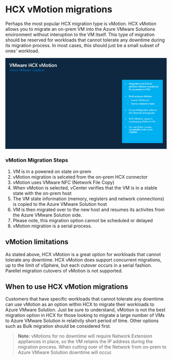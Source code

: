 # HCX vMotion migrations

Perhaps the most popular HCX migration type is vMotion. HCX vMotion allows you to migrate an on-prem VM into the Azure VMware Solutions environment without interuption to the VM itself. This type of migration should be reserved for workloads that cannot tolerate any downtime during its migration process. In most cases, this should just be a small subset of ones' workload. 

![HCX vMotion](../images/hcx-vMotion.gif)

### vMotion Migration Steps
1. VM is in a powered on state on-prem 
2. vMotion migration is selceted from the on-prem HCX connector
3. vMotion uses VMware NFC (Network File Copy)
4. When vMotion is selected, vCenter verifies that the VM is in a stable state with the on-prem host
5. The VM state information (memory, registers and network connections) is copied to the Azure VMware Solution host
6. VM is then migrated over to the new host and resumes its activites from the Azure VMware Solution side. 
7. Please note, this migration option cannot be scheduled or delayed
8. vMotion migration is a serial process. 


## vMotion limitations
As stated above, HCX vMotion is a great option for workloads that cannot tolerate any downtime. HCX vMotion does support concurrent migrations, up to the limit of vSphere, but each cutover occurs in a serial fashion. Parellel migration cutovers of vMotion is not supported. 

## When to use HCX vMotion migrations
Customers that have specific workloads that cannot tolerate any downtime can use vMotion as an option within HCX to migrate their workloads to Azure VMware Solution. Just be sure to understand, vMotion is not the best migration option in HCX for those looking to migrate a large number of VMs to Azure VMware Solution in relativily short period of time. Other options such as Bulk migration should be considered first. 

>**Note:** vMotions for no downtime will require Network Extension appliances in place, so the VM retains the IP address during the migration process. When cutting over of the Network from on-prem to Azure VMware Solution downtime will occur.  
